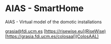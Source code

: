 # AIAS - SmartHome
AIAS - Virtual model of the domotic installations

grasia@fdi.ucm.es
[https://risewise.eu](RiseWise)
[https://grasia.fdi.ucm.es/colosaal](ColosAAL)
